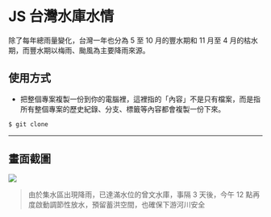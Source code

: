 # JS 台灣水庫水情

除了每年總雨量變化，台灣一年也分為 5 至 10 月的豐水期和 11 月至 4 月的枯水期，而豐水期以梅雨、颱風為主要降雨來源。

## 使用方式
- 把整個專案複製一份到你的電腦裡，這裡指的「內容」不是只有檔案，而是指所有整個專案的歷史紀錄、分支、標籤等內容都會複製一份下來。
```sh
$ git clone
```

----

## 畫面截圖
![](https://imgur.com/BYBIkhO.png)
> 由於集水區出現降雨，已達滿水位的曾文水庫，事隔 3 天後，今午 12 點再度啟動調節性放水，預留蓄洪空間，也確保下游河川安全

